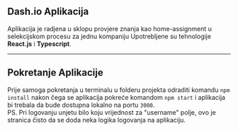 ## Dash.io Aplikacija

Aplikacija je radjena u sklopu provjere znanja kao home-assignment u selekcijskom procesu za jednu kompaniju
Upotrebljene su tehnologije **React.js** i **Typescript**.

---

## Pokretanje Aplikacije

Prije samoga pokretanja u terminalu u folderu projekta odraditi komandu `npm install` nakon čega se aplikacija pokreće komandom `npm start` i aplikacija bi trebala da bude dostupna lokalno na portu `3000`.  
PS. Pri logovanju unjetu bilo koju vrijednost za "username" polje, ovo je stranica čisto da se doda neka logika logovanja na aplikaciju.